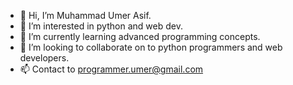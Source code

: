 - 👋 Hi, I’m Muhammad Umer Asif.
- 👀 I’m interested in python and web dev.
- 🌱 I’m currently learning advanced programming concepts.
- 💞️ I’m looking to collaborate on to python programmers and web developers.
- 📫 Contact to programmer.umer@gmail.com
<!---
programmer-umer/programmer-umer is a ✨ special ✨ repository because its `README.md` (this file) appears on your GitHub profile.
You can click the Preview link to take a look at your changes.
--->
